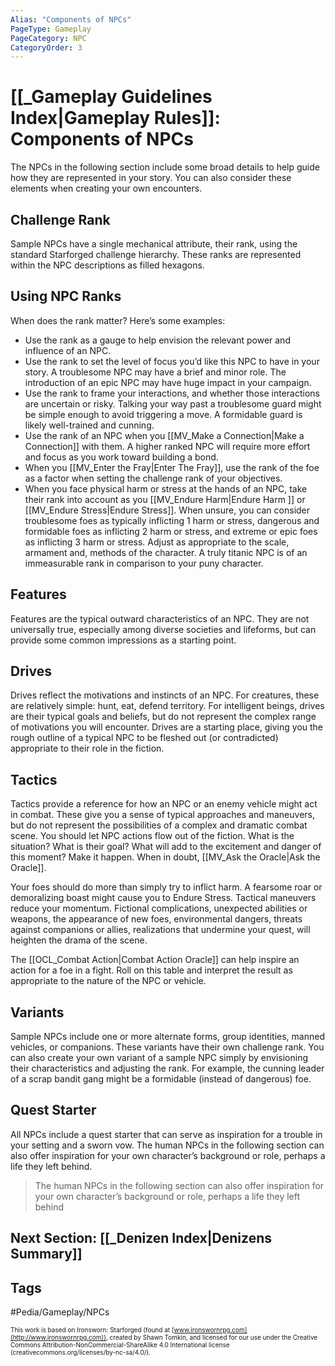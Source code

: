 ```yaml
---
Alias: "Components of NPCs"
PageType: Gameplay
PageCategory: NPC
CategoryOrder: 3
---
```

# [[_Gameplay Guidelines Index|Gameplay Rules]]: Components of NPCs
The NPCs in the following section include some broad details to help guide how they are represented in your story. You can also consider these elements when creating your own encounters.

## Challenge Rank
Sample NPCs have a single mechanical attribute, their rank, using the standard Starforged challenge hierarchy. These ranks are represented within the NPC descriptions as filled hexagons.

## Using NPC Ranks
When does the rank matter? Here’s some examples: 
- Use the rank as a gauge to help envision the relevant power and influence of an NPC.
- Use the rank to set the level of focus you’d like this NPC to have in your story. A troublesome NPC may have a brief and minor role. The introduction of an epic NPC may have huge impact in your campaign.
- Use the rank to frame your interactions, and whether those interactions are uncertain or risky. Talking your way past a troublesome guard might be simple enough to avoid triggering a move. A formidable guard is likely well-trained and cunning.
- Use the rank of an NPC when you [[MV_Make a Connection|Make a Connection]] with them. A higher ranked NPC will require more effort and focus as you work toward building a bond.
- When you [[MV_Enter the Fray|Enter The Fray]], use the rank of the foe as a factor when setting the challenge rank of your objectives.
- When you face physical harm or stress at the hands of an NPC, take their rank into account as you [[MV_Endure Harm|Endure Harm ]]  or [[MV_Endure Stress|Endure Stress]]. When unsure, you can consider troublesome foes as typically inflicting 1 harm or stress, dangerous and formidable foes as inflicting 2 harm or stress, and extreme or epic foes as inflicting 3 harm or stress. Adjust as appropriate to the scale, armament and, methods of the character. A truly titanic NPC is of an immeasurable rank in comparison to your puny character.

## Features
Features are the typical outward characteristics of an NPC. They are not universally true, especially among diverse societies and lifeforms, but can provide some common impressions as a starting point.

## Drives
Drives reflect the motivations and instincts of an NPC. For creatures, these are relatively simple: hunt, eat, defend territory. For intelligent beings, drives are their typical goals and beliefs, but do not represent the complex range of motivations you will encounter. Drives are a starting place, giving you the rough outline of a typical NPC to be fleshed out (or contradicted) appropriate to their role in the fiction.

## Tactics
Tactics provide a reference for how an NPC or an enemy vehicle might act in combat. These give you a sense of typical approaches and maneuvers, but do not represent the possibilities of a complex and dramatic combat scene. You should let NPC actions flow out of the fiction. What is the situation? What is their goal? What will add to the excitement and danger of this moment? Make it happen. When in doubt, [[MV_Ask the Oracle|Ask the Oracle]].

Your foes should do more than simply try to inflict harm. A fearsome roar or demoralizing boast might cause you to Endure Stress. Tactical maneuvers reduce your momentum. Fictional complications, unexpected abilities or weapons, the appearance of new foes, environmental dangers, threats against companions or allies, realizations that undermine your quest, will heighten the drama of the scene.

The [[OCL_Combat Action|Combat Action Oracle]] can help inspire an action for a foe in a fight. Roll on this table and interpret the result as appropriate to the nature of the NPC or vehicle. 

## Variants
Sample NPCs include one or more alternate forms, group identities, manned vehicles, or companions. These variants have their own challenge rank. You can also create your own variant of a sample NPC simply by envisioning their characteristics and adjusting the rank. For example, the cunning leader of a scrap bandit gang might be a formidable (instead of dangerous) foe.

## Quest Starter
All NPCs include a quest starter that can serve as inspiration for a trouble in your setting and a sworn vow. The human NPCs in the following section can also offer inspiration for your own character’s background or role, perhaps a life they left behind.

> The human NPCs in the following section can also offer inspiration for your own character’s background or role, perhaps a life they left behind

## Next Section: [[_Denizen Index|Denizens Summary]]

## Tags
#Pedia/Gameplay/NPCs

<font size=-2>This work is based on Ironsworn: Starforged (found at [www.ironswornrpg.com](http://www.ironswornrpg.com)), created by Shawn Tomkin, and licensed for our use under the Creative Commons Attribution-NonCommercial-ShareAlike 4.0 International license  (creativecommons.org/licenses/by-nc-sa/4.0/).</font>
